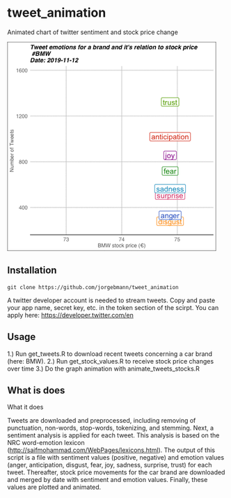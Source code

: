 # tweet_animation
Animated chart of twitter sentiment and stock price change


![](bmw.gif)

## Installation


```
git clone https://github.com/jorgebmann/tweet_animation
```
A twitter developer account is needed to stream tweets. Copy and paste your app name, secret key, etc. in the token section of the scirpt. 
You can apply here: https://developer.twitter.com/en

## Usage

1.)	Run get_tweets.R to download recent tweets concerning a car brand (here: BMW). 
2.)	Run get_stock_values.R to receive stock price changes over time
3.)	Do the graph animation with animate_tweets_stocks.R


## What is does

What it does

Tweets are downloaded and preprocessed, including removing of punctuation, non-words, stop-words, tokenizing, and stemming. Next, a sentiment analysis is applied for each tweet. This analysis is based on the NRC word-emotion lexicon (http://saifmohammad.com/WebPages/lexicons.html). The output of this script is a file with sentiment values (positive, negative) and emotion values (anger, anticipation, disgust, fear, joy, sadness, surprise, trust) for each tweet.
Thereafter, stock price movements for the car brand are downloaded and merged by date with sentiment and emotion values.
Finally, these values are plotted and animated. 

